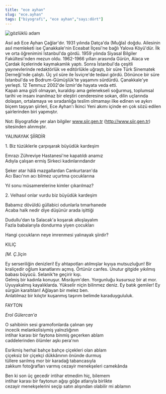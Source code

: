 ```yaml
---
title: "ece ayhan"
slug: "ece.ayhan"
tags: ["biyografi", "ece ayhan","sayı:dört"]
---
```

![gözlüklü adam](/img/ky04_29_eceayhan.jpg)

Asıl adı Ece Ayhan Çağlar'dır. 1931
yılında Datça'da (Muğla) doğdu. Ailesinin asıl memleketi ise
Çanakkale'nin Eceabat İlçesi'ne bağlı Yalova Köyü'dür. İlk ve orta
öğrenimini İstanbul'da gördü. 1959 yılında Siyasal Bilgiler
Fakültesi'nden mezun oldu. 1962-1966 yılları arasında Gürün, Alaca ve
Çardak ilçelerinde kaymakamlık yaptı. Sonra İstanbul'da çeşitli
yayınevlerinde redaktörlük ve editörlükle uğraştı, bir süre Türk
Sinematek Derneği'nde çalıştı. Üç yıl süre ile İsviçre'de tedavi gördü.
Dönünce bir süre İstanbul'da ve Bodrum-Gümüşlük'te yaşamını sürdürdü.
Çanakkale'ye yerleşti. 12 Temmuz 2002'de İzmir'de hayata veda etti.\
Kapalı ama gizli olmayan, kuraldışı ama gelenekseli soğurmuş, toplumsal
tarihi ve insanı inanılmaz bir eleştiri cenderesine sokan, dilin
uçlarında dolaşan, ortalamaya ve sıradanlığa teslim olmamayı ilke edinen
ve aykırı biçem taşıyan şiirleri, Ece Ayhan'ı İkinci Yeni akımı içinde
en çok sözü edilen şairlerinden biri yapmıştır.

Not: Biyografide yer alan bilgiler
www.siir.gen.tr (http://www.siir.gen.tr) sitesinden alınmıştır.

YALINAYAK ŞİİRDİR

1\. Biz tüzüklerle çarpışarak büyüdük kardeşim

Emrazı Zühreviye Hastanesi'ne kapatıldı anamız\
Adıyla çalışan ermiş Sirkeci kadınlarındandır

Şeker atar hâlâ mazgallardan Cankurtaran'da\
Acı Bacı'nın acı bilmez uçurtma çocuklarına

Yıl sonu müsamerelerine kimler çıkarılmaz?

2\. Velhasıl onlar vurdu biz büyüdük kardeşim

Babamız dövüldü güllabici odunlarla tımarhanede\
Acaba halk nedir diye düşünür arada işittiği

Dudullu'dan ta Salacak'a koşarak alkışlayalım\
Fazla babalarıyla dondurma yiyen çocukları

Hangi çocukların neye imrenmesi yalınayak şiirdir?

KILIÇ

*[M. Ç.]için*

Ey serseriliğin denizleri! Ey ahtapotları atılmışlar kıyıya mutsuzluğun!
Bir kraliçedir oğlum kanatlarını açmış. Örtünür canfes. Unutur gitgide
yıkılmış babası büyücü. Selanik'te geçirir kışı.\
Gelmiş bir kadınla konuşur. Mısrâyım'den. Yorgunluğu kusursuz bir at
mor. Uyuyakalmış kayalıklarda. Yükselir niçin bilinmez deniz. Ey batık
gemiler! Ey sürgün karaltıları! Ağlayan bir melez ben.\
Anlatılmaz bir kılıçtır kuşanmış taşırım belimde karaduygululuk.

FAYTON

*Erol Gülercan'a*

O sahibinin sesi gramofonlarda çalınan şey\
incecik melankolisiymiş yalnızlığının\
intihar karası bir faytona binmiş geçerken ablam\
caddelerinden ölümler aşkı pera'nın

Esrikmiş herhal bahçe bahçe çiçekleri olan ablam\
çiçeksiz bir çiçekçi dükkânının önünde durmuş\
tüllere sarılmış mor bir karadağ tabancasıyla\
zakkum fotoğrafları varmış cezayir menekşeleri camekânda

Ben ki son üç gecedir intihar etmedim hiç, bilemem\
intihar karası bir faytonun ağışı göğe atlarıyla birlikte\
cezayir menekşelerini seçip satın alışından olabilir mi ablamın
